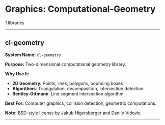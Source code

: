 # Graphics: Computational-Geometry

1 libraries

---

## cl-geometry

**System Name:** `cl-geometry`

**Purpose:** Two-dimensional computational geometry library.

**Why Use It:**
- **2D Geometry**: Points, lines, polygons, bounding boxes
- **Algorithms**: Triangulation, decomposition, intersection detection
- **Bentley-Ottmann**: Line segment intersection algorithm

**Best For:** Computer graphics, collision detection, geometric computations.

**Note:** BSD-style license by Jakub Higersberger and Danilo Vidovic.

---


